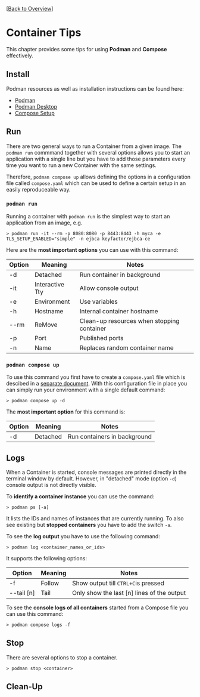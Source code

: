 [[Back to Overview](../README.md)]


# Container Tips

This chapter provides some tips for using **Podman** and **Compose** effectively.


## Install

Podman resources as well as installation instructions can be found here:

- [Podman](https://podman.io/)
- [Podman Desktop](https://podman-desktop.io/)
- [Compose Setup](https://podman-desktop.io/docs/compose/setting-up-compose)


## Run

There are two general ways to run a Container from a given image. The `podman run` commmand together with several options allows you to start an application with a single line but you have to add those parameters every time you want to run a new Container with the same settings.

Therefore, `podman compose up` allows defining the options in a configuration file called `compose.yaml` which can be used to define a certain setup in an easily reproduceable way.

### `podman run`

Running a container with `podman run` is the simplest way to start an application from an image, e.g.

    > podman run -it --rm -p 8080:8080 -p 8443:8443 -h myca -e TLS_SETUP_ENABLED="simple" -n ejbca keyfactor/ejbca-ce

Here are the **most important options** you can use with this command:

Option  | Meaning           | Notes
---     | ---               | ---
-d      | Detached          | Run container in background
-it     | Interactive Tty   | Allow console output
-e      | Environment       | Use variables
-h      | Hostname          | Internal container hostname
--rm    | ReMove            | Clean-up resources when stopping container
-p      | Port              | Published ports
-n      | Name              | Replaces random container name


### `podman compose up`

To use this command you first have to create a `compose.yaml` file which is descibed in a [separate document](./compose-config.md). With this configuration file in place you can simply run your environment with a single default command:

    > podman compose up -d

The **most important option** for this command is:

Option  | Meaning           | Notes
---     | ---               | ---
-d      | Detached          | Run containers in background



## Logs

When a Container is started, console messages are printed directly in the terminal window by default. However, in "detached" mode (option `-d`) console output is not directly visible.

To **identify a container instance** you can use the command:

    > podman ps [-a]

It lists the IDs and names of instances that are currently running. To also see existing but **stopped containers** you have to add the switch `-a`.

To see the **log output** you have to use the following command:

    > podman log <container_names_or_ids>

It supports the following options:

Option      | Meaning           | Notes
---         | ---               | ---
-f          | Follow            | Show output till `CTRL+C`is pressed
--tail [n]  | Tail              | Only show the last [n] lines of the output

To see the **console logs of all containers** started from a Compose file you can use this command:

    > podman compose logs -f


## Stop

There are several options to stop a container.

    > podman stop <container>


## Clean-Up